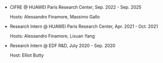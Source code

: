 <ul>
    <li class="text">
      <label> CIFRE @ HUAWEI Paris Research Center, Sep. 2022 - Sep. 2025</label>
      <p> Hosts: Alessandro Finamore, Massimo Gallo </p>
    </li>
    <li class="text">
      <label> Research Intern @ HUAWEI Paris Research Center, Apr. 2021 - Oct. 2021</label>
      <p> Hosts: Alessandro Finamore, Lixuan Yang </p>
    </li>
    <li class="text">
      <label> Research Intern @ EDF R&D, July 2020 - Sep. 2020</label>
      <p> Host: Elliot Butty </p>
    </li>
</ul>

